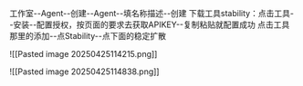 工作室--Agent--创建--Agent--填名称描述--创建
下载工具stability：点击工具--安装--配置授权，按页面的要求去获取APIKEY--复制粘贴就配置成功
点击工具那里的添加--点Stability--点下面的稳定扩散

![[Pasted image 20250425114215.png]]

![[Pasted image 20250425114838.png]]